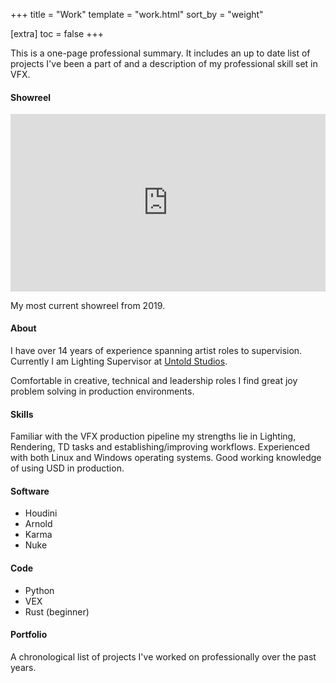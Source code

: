 +++
title = "Work"
template = "work.html"
sort_by = "weight"

[extra]
  toc = false
+++

This is a one-page professional summary. It includes an up to date list of projects I've been a part of and a description of my professional skill set in VFX. 

#### Showreel

<div style="padding:56.25% 0 0 0;position:relative;"><iframe src="https://player.vimeo.com/video/353151822?title=0&amp;byline=0&amp;portrait=0&amp;badge=0&amp;autopause=0&amp;player_id=0&amp;app_id=58479" frameborder="0" allow="autoplay; fullscreen; picture-in-picture; clipboard-write" style="position:absolute;top:0;left:0;width:100%;height:100%;" title="Carlo Carfora Reel 2019"></iframe></div><script src="https://player.vimeo.com/api/player.js"></script>

My most current showreel from 2019.

#### About

I have over 14 years of experience spanning artist roles to supervision. Currently I am Lighting Supervisor at [Untold Studios](https://www.untoldstudios.tv).

Comfortable in creative, technical and leadership roles I find great joy problem solving in production environments.

#### Skills

Familiar with the VFX production pipeline my strengths lie in Lighting, Rendering, TD tasks and establishing/improving workflows. Experienced with both Linux and Windows operating systems. Good working knowledge of using USD in production.

#### Software

- Houdini
- Arnold
- Karma
- Nuke

#### Code

- Python
- VEX
- Rust (beginner)

#### Portfolio

A chronological list of projects I've worked on professionally over the past years. 

